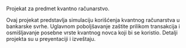 Projekat za predmet kvantno računarstvo.

Ovaj projekat predstavlja simulaciju korišćenja kvantnog računarstva u bankarske svrhe.
Uglavnom poboljšavanje zaštite prilikom transakcija i osmišljavanje posebne vrste kvantnog novca koji bi se koristio.
Detalji projekta su u preyentaciji i izveštaju.
